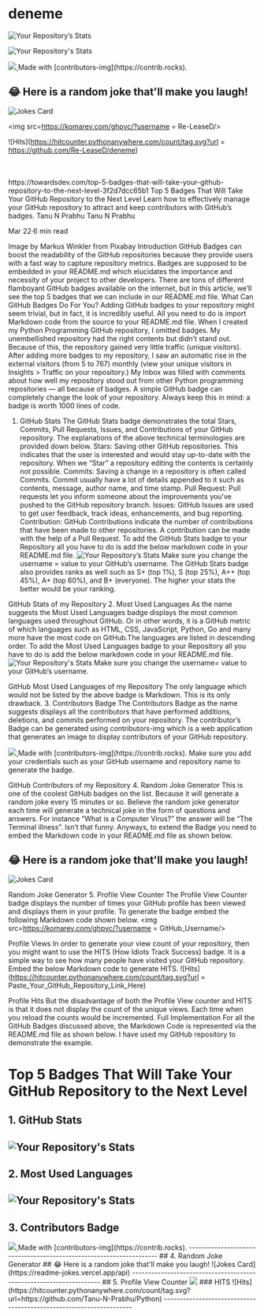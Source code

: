 # deneme

![Your Repository’s Stats](https://github-readme-stats.vercel.app/api?username=Re-LeaseD&show_icons=true)

![Your Repository's Stats](https://github-readme-stats.vercel.app/api/top-langs/?username=Re-LeaseD&theme=blue-green)

<!-- Copy-paste in your Readme.md file -->
<a href = "https://github.com/Re-LeaseD/deneme/graphs/contributors">
<img src = "https://contrib.rocks/image?repo = ReleaseD/deneme"/>
</a>
Made with [contributors-img](https://contrib.rocks).

## 😂 Here is a random joke that'll make you laugh!
![Jokes Card](https://readme-jokes.vercel.app/api)

<img src=https://komarev.com/ghpvc/?username = Re-LeaseD/>

![Hits](https://hitcounter.pythonanywhere.com/count/tag.svg?url = https://github.com/Re-LeaseD/deneme)


</br>
</br>
https://towardsdev.com/top-5-badges-that-will-take-your-github-repository-to-the-next-level-3f2d7dcc65b1
Top 5 Badges That Will Take Your GitHub Repository to the Next Level
Learn how to effectively manage your GitHub repository to attract and keep contributors with GitHub’s badges.
Tanu N Prabhu
Tanu N Prabhu

Mar 22·6 min read



Image by Markus Winkler from Pixabay
Introduction
GitHub Badges can boost the readability of the GitHub repositories because they provide users with a fast way to capture repository metrics. Badges are supposed to be embedded in your README.md which elucidates the importance and necessity of your project to other developers.
There are tons of different flamboyant GitHub badges available on the internet, but in this article, we’ll see the top 5 badges that we can include in our README.md file.
What Can GitHub Badges Do For You?
Adding GitHub badges to your repository might seem trivial, but in fact, it is incredibly useful. All you need to do is import Markdown code from the source to your README.md file.
When I created my Python Programming GitHub repository, I omitted badges. My unembellished repository had the right contents but didn’t stand out. Because of this, the repository gained very little traffic (unique visitors).
After adding more badges to my repository, I saw an automatic rise in the external visitors (from 5 to 767) monthly (view your unique visitors in Insights > Traffic on your repository.)
My Inbox was filled with comments about how well my repository stood out from other Python programming repositories — all because of badges. A simple GitHub badge can completely change the look of your repository.
Always keep this in mind: a badge is worth 1000 lines of code.
1. GitHub Stats
The GitHub Stats badge demonstrates the total Stars, Commits, Pull Requests, Issues, and Contributions of your GitHub repository. The explanations of the above technical terminologies are provided down below.
Stars: Saving other GitHub repositories. This indicates that the user is interested and would stay up-to-date with the repository. When we “Star” a repository editing the contents is certainly not possible.
Commits: Saving a change in a repository is often called Commits. Commit usually have a lot of details appended to it such as contents, message, author name, and time stamp.
Pull Request: Pull requests let you inform someone about the improvements you’ve pushed to the GitHub repository branch.
Issues: GitHub Issues are used to get user feedback, track ideas, enhancements, and bug reporting.
Contribution: GitHub Contributions indicate the number of contributions that have been made to other repositories. A contribution can be made with the help of a Pull Request.
To add the GitHub Stats badge to your Repository all you have to do is add the below markdown code in your README.md file.
![Your Repository’s Stats](https://github-readme-stats.vercel.app/api?username=Your_GitHub_Username&show_icons=true)
Make sure you change the username = value to your GitHub’s username.
The GitHub Stats badge also provides ranks as well such as S+ (top 1%), S (top 25%), A++ (top 45%), A+ (top 60%), and B+ (everyone). The higher your stats the better would be your ranking.

GitHub Stats of my Repository
2. Most Used Languages
As the name suggests the Most Used Languages badge displays the most common languages used throughout GitHub. Or in other words, it is a GitHub metric of which languages such as HTML, CSS, JavaScript, Python, Go and many more have the most code on GitHub.The languages are listed in descending order.
To add the Most Used Languages badge to your Repository all you have to do is add the below markdown code in your README.md file.
![Your Repository's Stats](https://github-readme-stats.vercel.app/api/top-langs/?username=Your_GitHub_Username&theme=blue-green)
Make sure you change the username= value to your GitHub’s username.

GitHub Most Used Languages of my Repository
The only language which would not be listed by the above badge is Markdown. This is its only drawback.
3. Contributors Badge
The Contributors Badge as the name suggests displays all the contributors that have performed additions, deletions, and commits performed on your repository. The contributor’s Badge can be generated using contributors-img which is a web application that generates an image to display contributors of your GitHub repository.
<!-- Copy-paste in your Readme.md file -->
<a href = "https://github.com/Your_GitHub_Username/Your_Repository_Name/graphs/contributors">
<img src = "https://contrib.rocks/image?repo = GitHub_username/repository_name"/>
</a>
Made with [contributors-img](https://contrib.rocks).
Make sure you add your credentials such as your GitHub username and repository name to generate the badge.

GitHub Contributors of my Repository
4. Random Joke Generator
This is one of the coolest GitHub badges on the list. Because it will generate a random joke every 15 minutes or so. Believe the random joke generator each time will generate a technical joke in the form of questions and answers. For instance “What is a Computer Virus?” the answer will be “The Terminal illness”. Isn’t that funny.
Anyways, to extend the Badge you need to embed the Markdown code in your README.md file as shown below.
## 😂 Here is a random joke that'll make you laugh!
![Jokes Card](https://readme-jokes.vercel.app/api)

Random Joke Generator
5. Profile View Counter
The Profile View Counter badge displays the number of times your GitHub profile has been viewed and displays them in your profile. To generate the badge embed the following Markdown code shown below.
<img src=https://komarev.com/ghpvc/?username = GitHub_Username/>

Profile Views
In order to generate your view count of your repository, then you might want to use the HITS (How Idiots Track Success) badge. It is a simple way to see how many people have visited your GitHub repository. Embed the below Markdown code to generate HITS.
![Hits](https://hitcounter.pythonanywhere.com/count/tag.svg?url = Paste_Your_GitHub_Repository_Link_Here)

Profile Hits
But the disadvantage of both the Profile View counter and HITS is that it does not display the count of the unique views. Each time when you reload the counts would be incremented.
Full Implementation
For all the GitHub Badges discussed above, the Markdown Code is represented via the README.md file as shown below. I have used my GitHub repository to demonstrate the example.
# Top 5 Badges That Will Take Your GitHub Repository to the Next Level
## 1. GitHub Stats
![Your Repository's Stats](https://github-readme-stats.vercel.app/api?username=Tanu-N-Prabhu&show_icons=true)
--------------------------------------------------------------------
## 2. Most Used Languages
![Your Repository's Stats](https://github-readme-stats.vercel.app/api/top-langs/?username=Tanu-N-Prabhu&theme=blue-green)
--------------------------------------------------------------------
## 3. Contributors Badge
<a href="https://github.com/Tanu-N-Prabhu/Python/graphs/contributors">
<img src="https://contrib.rocks/image?repo=Tanu-N-Prabhu/Python" />
</a>
Made with [contributors-img](https://contrib.rocks).
--------------------------------------------------------------------
## 4. Random Joke Generator
## 😂 Here is a random joke that'll make you laugh!
![Jokes Card](https://readme-jokes.vercel.app/api)
--------------------------------------------------------------------
## 5. Profile View Counter
<img src="https://komarev.com/ghpvc/?username=Tanu-N-Prabhu"/>
### HITS
![Hits](https://hitcounter.pythonanywhere.com/count/tag.svg?url=https://github.com/Tanu-N-Prabhu/Python)
--------------------------------------------------------------------
